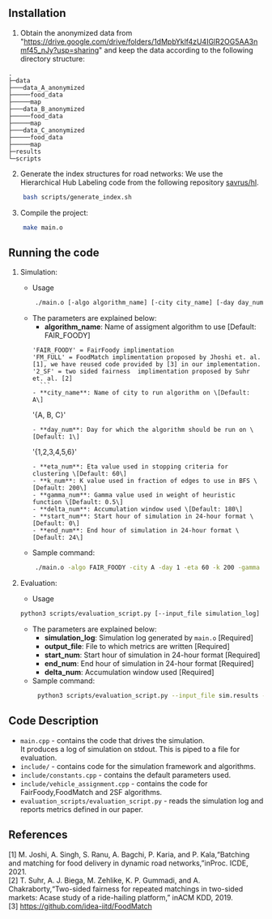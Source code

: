 ## Installation

1. Obtain the anonymized data from "https://drive.google.com/drive/folders/1dMpbYklf4zU4IGlR2OG5AA3nmf45_nJy?usp=sharing" and keep the data according to the following directory structure:
```
.
├─data
├───data_A_anonymized
├─────food_data
├─────map
├───data_B_anonymized
├─────food_data
├─────map
├───data_C_anonymized
├─────food_data
├─────map
├─results
└─scripts
```

2. Generate the index structures for road networks:
    We use the Hierarchical Hub Labeling code from the following repository [savrus/hl](https://github.com/savrus/hl).  
```bash
    bash scripts/generate_index.sh
```
3. Compile the project:
```bash
    make main.o
```

## Running the code

1. Simulation:  
    - Usage
    ```bash
        ./main.o [-algo algorithm_name] [-city city_name] [-day day_num] [-eta eta_num] [-k k_num] [-gamma gamma_num] [-delta delta_num] [-start start_num] [-end end_num]
    ```
    - The parameters are explained below:
        - **algorithm_name**: Name of assigment algorithm to use \[Default: FAIR_FOODY\]  
        ```
        'FAIR_FOODY' = FairFoody implimentation
        'FM_FULL' = FoodMatch implimentation proposed by Jhoshi et. al. [1], we have reused code provided by [3] in our implementation.
        '2_SF' = two sided fairness  implimentation proposed by Suhr et. al. [2]
          ```
        - **city_name**: Name of city to run algorithm on \[Default: A\]  
        ```
        '{A, B, C}'
        ```
        - **day_num**: Day for which the algorithm should be run on \[Default: 1\]
        ```
        '{1,2,3,4,5,6}'
        ```
        - **eta_num**: Eta value used in stopping criteria for clustering \[Default: 60\]
        - **k_num**: K value used in fraction of edges to use in BFS \[Default: 200\]
        - **gamma_num**: Gamma value used in weight of heuristic function \[Default: 0.5\]
        - **delta_num**: Accumulation window used \[Default: 180\]
        - **start_num**: Start hour of simulation in 24-hour format \[Default: 0\]
        - **end_num**: End hour of simulation in 24-hour format \[Default: 24\]
    - Sample command:
    ```bash
        ./main.o -algo FAIR_FOODY -city A -day 1 -eta 60 -k 200 -gamma 0.5 -delta 180 -start 0 -end 24 > sim.results
    ```

2. Evaluation:  
    - Usage  
    ```bash
    python3 scripts/evaluation_script.py [--input_file simulation_log] [--output_file output_file] [--start start_num] [--end end_num] [--delta delta_num] 
    ``` 
    - The parameters are explained below:
        - **simulation_log**: Simulation log generated by `main.o` \[Required\]
        - **output_file**: File to which metrics are written \[Required\]
        - **start_num**: Start hour of simulation in 24-hour format \[Required\]
        - **end_num**: End hour of simulation in 24-hour format \[Required\]
        - **delta_num**: Accumulation window used \[Required\]
    - Sample command:
```bash
        python3 scripts/evaluation_script.py --input_file sim.results --output_file metrics.results --start 0 --end 24 --delta 180 
```

## Code Description
- `main.cpp` - contains the code that drives the simulation.<br>
    It produces a log of simulation on stdout. This is piped to a file for evaluation.
- `include/` - contains code for the simulation framework and algorithms.
- `include/constants.cpp` - contains the default parameters used.
- `include/vehicle_assignment.cpp` - contains the code for FairFoody,FoodMatch and 2SF algorithms.
- `evaluation_scripts/evaluation_script.py` - reads the simulation log and reports metrics defined in our paper.

## References

[1] M.  Joshi,  A.  Singh,  S.  Ranu,  A.  Bagchi,  P.  Karia,  and  P.  Kala,“Batching and matching for food delivery in dynamic road networks,”inProc. ICDE, 2021.<br>
[2] T. Suhr, A. J. Biega, M. Zehlike, K. P. Gummadi, and A. Chakraborty,“Two-sided  fairness  for  repeated  matchings  in  two-sided  markets:  Acase study of a ride-hailing platform,” inACM KDD, 2019.<br>
[3] https://github.com/idea-iitd/FoodMatch

